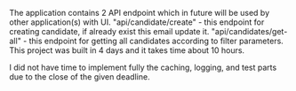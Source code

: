 The application contains 2 API endpoint which in future will be used 
by other application(s) with UI. 
"api/candidate/create" - this endpoint for creating candidate, if already exist this email update it. 
"api/candidates/get-all" - this endpoint for getting all candidates according to filter parameters. 
This project was built in 4 days and it takes time about 10 hours. 

I did not have time to implement fully the caching, logging, and test parts due to the close of the given deadline. 
